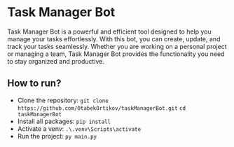 # Task Manager Bot

Task Manager Bot is a powerful and efficient tool designed to help you manage your tasks effortlessly. With this bot, you can create, update, and track your tasks seamlessly. Whether you are working on a personal project or managing a team, Task Manager Bot provides the functionality you need to stay organized and productive.

## How to run?

 - Clone the repository:
 ```git clone https://github.com/OtabekOrtikov/taskManagerBot.git```
 ```cd taskManagerBot```
 - Install all packages:
 ```pip install```
 - Activate a venv:
 ```.\.venv\Scripts\activate```
 - Run the project:
 ```py main.py```